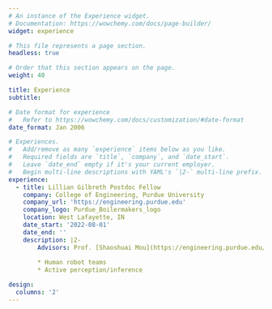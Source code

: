 ```yaml
---
# An instance of the Experience widget.
# Documentation: https://wowchemy.com/docs/page-builder/
widget: experience

# This file represents a page section.
headless: true

# Order that this section appears on the page.
weight: 40

title: Experience
subtitle:

# Date format for experience
#   Refer to https://wowchemy.com/docs/customization/#date-format
date_format: Jan 2006

# Experiences.
#   Add/remove as many `experience` items below as you like.
#   Required fields are `title`, `company`, and `date_start`.
#   Leave `date_end` empty if it's your current employer.
#   Begin multi-line descriptions with YAML's `|2-` multi-line prefix.
experience:
  - title: Lillian Gilbreth Postdoc Fellow
    company: College of Engineering, Purdue University
    company_url: 'https://engineering.purdue.edu'
    company_logo: Purdue_Boilermakers_logo
    location: West Lafayette, IN
    date_start: '2022-08-01'
    date_end: ''
    description: |2-
        Advisors: Prof. [Shaoshuai Mou](https://engineering.purdue.edu/AAE/people/ptProfile?resource_id=124981), Prof. [Shreyas Sundaram](https://engineering.purdue.edu/~sundara2/index.html)
 
        * Human robot teams
        * Active perception/inference

design:
  columns: '2'
---
```

